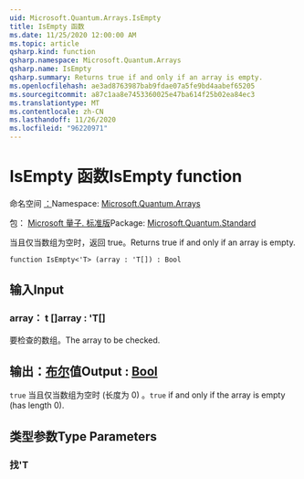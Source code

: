 ```yaml
---
uid: Microsoft.Quantum.Arrays.IsEmpty
title: IsEmpty 函数
ms.date: 11/25/2020 12:00:00 AM
ms.topic: article
qsharp.kind: function
qsharp.namespace: Microsoft.Quantum.Arrays
qsharp.name: IsEmpty
qsharp.summary: Returns true if and only if an array is empty.
ms.openlocfilehash: ae3ad8763987bab9fdae07a5fe9bd4aabef65205
ms.sourcegitcommit: a87c1aa8e7453360025e47ba614f25b02ea84ec3
ms.translationtype: MT
ms.contentlocale: zh-CN
ms.lasthandoff: 11/26/2020
ms.locfileid: "96220971"
---
```

# <a name="isempty-function"></a><span data-ttu-id="ebd11-102">IsEmpty 函数</span><span class="sxs-lookup"><span data-stu-id="ebd11-102">IsEmpty function</span></span>

<span data-ttu-id="ebd11-103">命名空间 [：](xref:Microsoft.Quantum.Arrays)</span><span class="sxs-lookup"><span data-stu-id="ebd11-103">Namespace: [Microsoft.Quantum.Arrays](xref:Microsoft.Quantum.Arrays)</span></span>

<span data-ttu-id="ebd11-104">包： [Microsoft 量子. 标准版](https://nuget.org/packages/Microsoft.Quantum.Standard)</span><span class="sxs-lookup"><span data-stu-id="ebd11-104">Package: [Microsoft.Quantum.Standard](https://nuget.org/packages/Microsoft.Quantum.Standard)</span></span>


<span data-ttu-id="ebd11-105">当且仅当数组为空时，返回 true。</span><span class="sxs-lookup"><span data-stu-id="ebd11-105">Returns true if and only if an array is empty.</span></span>

```qsharp
function IsEmpty<'T> (array : 'T[]) : Bool
```


## <a name="input"></a><span data-ttu-id="ebd11-106">输入</span><span class="sxs-lookup"><span data-stu-id="ebd11-106">Input</span></span>

### <a name="array--t"></a><span data-ttu-id="ebd11-107">array： t []</span><span class="sxs-lookup"><span data-stu-id="ebd11-107">array : 'T[]</span></span>

<span data-ttu-id="ebd11-108">要检查的数组。</span><span class="sxs-lookup"><span data-stu-id="ebd11-108">The array to be checked.</span></span>



## <a name="output--bool"></a><span data-ttu-id="ebd11-109">输出：[布尔](xref:microsoft.quantum.lang-ref.bool)值</span><span class="sxs-lookup"><span data-stu-id="ebd11-109">Output : [Bool](xref:microsoft.quantum.lang-ref.bool)</span></span>

<span data-ttu-id="ebd11-110">`true` 当且仅当数组为空时 (长度为 0) 。</span><span class="sxs-lookup"><span data-stu-id="ebd11-110">`true` if and only if the array is empty (has length 0).</span></span>

## <a name="type-parameters"></a><span data-ttu-id="ebd11-111">类型参数</span><span class="sxs-lookup"><span data-stu-id="ebd11-111">Type Parameters</span></span>

### <a name="t"></a><span data-ttu-id="ebd11-112">找</span><span class="sxs-lookup"><span data-stu-id="ebd11-112">'T</span></span>

